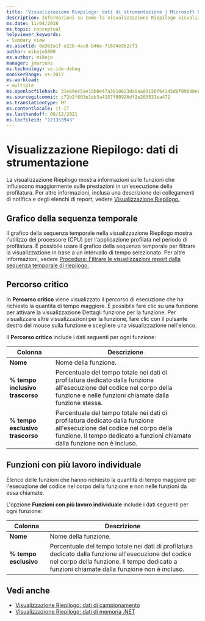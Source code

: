 ```yaml
---
title: 'Visualizzazione Riepilogo: dati di strumentazione | Microsoft Docs'
description: Informazioni su come la visualizzazione Riepilogo visualizza informazioni sulle funzioni più dispendiose in termini di prestazioni e una descrizione degli elenchi Report e Collegamenti di notifica.
ms.date: 11/04/2016
ms.topic: conceptual
helpviewer_keywords:
- Summary view
ms.assetid: 0a3b3a1f-e22b-4ac8-b46e-71694e9b2cf1
author: mikejo5000
ms.author: mikejo
manager: jmartens
ms.technology: vs-ide-debug
monikerRange: vs-2017
ms.workload:
- multiple
ms.openlocfilehash: 31e69ec5ae15b0e47a3810623da8aa89156f64145d8f09b90e621743224d7049
ms.sourcegitcommit: c72b2f603e1eb3a4157f00926df2e263831ea472
ms.translationtype: MT
ms.contentlocale: it-IT
ms.lasthandoff: 08/12/2021
ms.locfileid: "121353943"
---
```

# <a name="summary-view---instrumentation-data"></a>Visualizzazione Riepilogo: dati di strumentazione
La visualizzazione Riepilogo mostra informazioni sulle funzioni che influiscono maggiormente sulle prestazioni in un'esecuzione della profilatura. Per altre informazioni, inclusa una descrizione dei collegamenti di notifica e degli elenchi di report, vedere [Visualizzazione Riepilogo.](../profiling/summary-view.md)

## <a name="timeline-graph"></a>Grafico della sequenza temporale
 Il grafico della sequenza temporale nella visualizzazione Riepilogo mostra l'utilizzo del processore (CPU) per l'applicazione profilata nel periodo di profilatura. È possibile usare il grafico della sequenza temporale per filtrare la visualizzazione in base a un intervallo di tempo selezionato. Per altre informazioni, vedere [Procedura: Filtrare le visualizzazioni report dalla sequenza temporale di riepilogo.](../profiling/how-to-filter-report-views-from-the-summary-timeline.md)

## <a name="hot-path"></a>Percorso critico
 In **Percorso critico** viene visualizzato il percorso di esecuzione che ha richiesto la quantità di tempo maggiore. È possibile fare clic su una funzione per attivare la visualizzazione Dettagli funzione per la funzione. Per visualizzare altre visualizzazioni per la funzione, fare clic con il pulsante destro del mouse sulla funzione e scegliere una visualizzazione nell'elenco.

 Il **Percorso critico** include i dati seguenti per ogni funzione:

|Colonna|Descrizione|
|------------|-----------------|
|**Nome**|Nome della funzione.|
|**% tempo inclusivo trascorso**|Percentuale del tempo totale nei dati di profilatura dedicato dalla funzione all'esecuzione del codice nel corpo della funzione e nelle funzioni chiamate dalla funzione stessa.|
|**% tempo esclusivo trascorso**|Percentuale del tempo totale nei dati di profilatura dedicato dalla funzione all'esecuzione del codice nel corpo della funzione. Il tempo dedicato a funzioni chiamate dalla funzione non è incluso.|

## <a name="functions-with-most-individual-work"></a>Funzioni con più lavoro individuale
 Elenco delle funzioni che hanno richiesto la quantità di tempo maggiore per l'esecuzione del codice nel corpo della funzione e non nelle funzioni da essa chiamate.

 L'opzione **Funzioni con più lavoro individuale** include i dati seguenti per ogni funzione:

|Colonna|Descrizione|
|------------|-----------------|
|**Nome**|Nome della funzione.|
|**% tempo esclusivo**|Percentuale del tempo totale nei dati di profilatura dedicato dalla funzione all'esecuzione del codice nel corpo della funzione. Il tempo dedicato a funzioni chiamate dalla funzione non è incluso.|

## <a name="see-also"></a>Vedi anche
- [Visualizzazione Riepilogo: dati di campionamento](../profiling/summary-view-sampling-data.md)
- [Visualizzazione Riepilogo: dati di memoria .NET](../profiling/summary-view-dotnet-memory-data.md)
